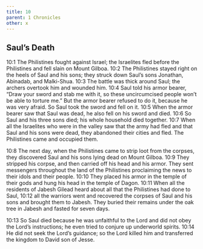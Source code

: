 ```yaml
---
title: 10
parent: 1 Chronicles
other: x
---
```


## Saul’s Death

<a name="10:1">10:1</a> The Philistines fought against Israel; the Israelites fled before the Philistines and fell slain on Mount Gilboa. <a name="10:2">10:2</a> The Philistines stayed right on the heels of Saul and his sons; they struck down Saul’s sons Jonathan, Abinadab, and Malki-Shua. <a name="10:3">10:3</a> The battle was thick around Saul; the archers overtook him and wounded him. <a name="10:4">10:4</a> Saul told his armor bearer, “Draw your sword and stab me with it, so these uncircumcised people won’t be able to torture me.” But the armor bearer refused to do it, because he was very afraid. So Saul took the sword and fell on it. <a name="10:5">10:5</a> When the armor bearer saw that Saul was dead, he also fell on his sword and died. <a name="10:6">10:6</a> So Saul and his three sons died; his whole household died together. <a name="10:7">10:7</a> When all the Israelites who were in the valley saw that the army had fled and that Saul and his sons were dead, they abandoned their cities and fled. The Philistines came and occupied them.

<a name="10:8">10:8</a> The next day, when the Philistines came to strip loot from the corpses, they discovered Saul and his sons lying dead on Mount Gilboa. <a name="10:9">10:9</a> They stripped his corpse, and then carried off his head and his armor. They sent messengers throughout the land of the Philistines proclaiming the news to their idols and their people. <a name="10:10">10:10</a> They placed his armor in the temple of their gods and hung his head in the temple of Dagon. <a name="10:11">10:11</a> When all the residents of Jabesh Gilead heard about all that the Philistines had done to Saul, <a name="10:12">10:12</a> all the warriors went and recovered the corpses of Saul and his sons and brought them to Jabesh. They buried their remains under the oak tree in Jabesh and fasted for seven days.

<a name="10:13">10:13</a> So Saul died because he was unfaithful to the Lord and did not obey the Lord’s instructions; he even tried to conjure up underworld spirits. <a name="10:14">10:14</a> He did not seek the Lord’s guidance; so the Lord killed him and transferred the kingdom to David son of Jesse.
